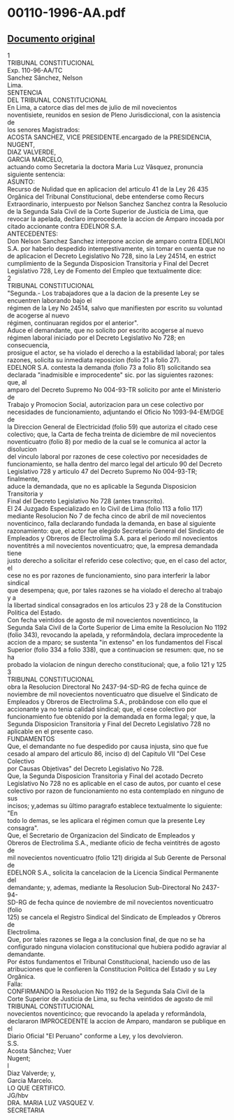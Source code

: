 
00110-1996-AA.pdf
=================
  
[Documento original](https://tc.gob.pe/jurisprudencia/1997/00110-1996-AA.pdf)  
---  
1  
TRIBUNAL CONSTITUCIONAL  
Exp. 110-96-AA/TC  
Sanchez Sânchez, Nelson  
Lima.  
SENTENCIA  
DEL TRIBUNAL CONSTITUCIONAL  
En Lima, a catorce dias del mes de julio de mil novecientos  
noventisiete, reunidos en sesion de Pleno Jurisdiccional, con la asistencia de  
los senores Magistrados:  
ACOSTA SANCHEZ, VICE PRESIDENTE.encargado de la PRESIDENCIA,  
NUGENT,  
DIAZ VALVERDE,  
GARCIA MARCELO,  
actuando como Secretaria la doctora Maria Luz Vâsquez, pronuncia  
siguiente sentencia:  
ASUNTO:  
Recurso de Nulidad que en aplicacion del articulo 41 de la Ley 26 435  
Orgânica del Tribunal Constitucional, debe entenderse como Recurs  
Extraordinario, interpuesto por Nelson Sanchez Sanchez contra la Resolucio  
de la Segunda Sala Civil de la Corte Superior de Justicia de Lima, que  
revocar la apelada, declaro improcedente la accion de Amparo incoada por  
citado accionante contra EDELNOR S.A.  
ANTECEDENTES:  
Don Nelson Sanchez Sanchez interpone accion de amparo contra EDELNOI  
S.A. por haberlo despedido intempestivamente, sin tomar en cuenta que no  
de aplicacion el Decreto Legislativo No 728, sino la Ley 24514, en estrict  
cumplimiento de la Segunda Disposicion Transitoria y Final del Decret  
Legislativo 728, Ley de Fomento del Empleo que textualmente dice:  
2  
TRIBUNAL CONSTITUCIONAL  
"Segunda.- Los trabajadores que a la dacion de la presente Ley se encuentren laborando bajo el  
régimen de la Ley No 24514, salvo que manifiesten por escrito su voluntad de acogerse al nuevo  
régimen, continuaran regidos por el anterior".  
Aduce el demandante, que no solicito por escrito acogerse al nuevo  
régimen laboral iniciado por el Decreto Legislativo No 728; en consecuencia,  
prosigue el actor, se ha violado el derecho a la estabilidad laboral; por tales  
razones, solicita su inmediata reposicion (folio 21 a folio 27).  
EDELNOR S.A. contesta la demanda (folio 73 a folio 81) solicitando sea  
declarada "inadmisible e improcedente" sic. por las siguientes razones: que, al  
amparo del Decreto Supremo No 004-93-TR solicito por ante el Ministerio de  
Trabajo y Promocion Social, autorizacion para un cese colectivo por  
necesidades de funcionamiento, adjuntando el Oficio No 1093-94-EM/DGE de  
la Direccion General de Electricidad (folio 59) que autoriza el citado cese  
colectivo; que, la Carta de fecha treinta de diciembre de mil novecientos  
noventicuatro (folio 8) por medio de la cual se le comunica al actor la disolucion  
del vinculo laboral por razones de cese colectivo por necesidades de  
funcionamiento, se halla dentro del marco legal del articulo 90 del Decreto  
Legislativo 728 y articulo 47 del Decreto Supremo No 004-93-TR; finalmente,  
aduce la demandada, que no es aplicable la Segunda Disposicion Transitoria y  
Final del Decreto Legislativo No 728 (antes transcrito).  
El 24 Juzgado Especializado en lo Civil de Lima (folio 113 a folio 117)  
mediante Resolucion No 7 de fecha cinco de abril de mil novecientos  
noventicinco, falla declarando fundada la demanda, en base al siguiente  
razonamiento: que, el actor fue elegido Secretario General del Sindicato de  
Empleados y Obreros de Electrolima S.A. para el periodo mil novecientos  
noventitrés a mil novecientos noventicuatro; que, la empresa demandada tiene  
justo derecho a solicitar el referido cese colectivo; que, en el caso del actor, el  
cese no es por razones de funcionamiento, sino para interferir la labor sindical  
que desempena; que, por tales razones se ha violado el derecho al trabajo y a  
la libertad sindical consagrados en los articulos 23 y 28 de la Constitucion  
Politica del Estado.  
Con fecha veintidos de agosto de mil novecientos noventicinco, la  
Segunda Sala Civil de la Corte Superior de Lima emite la Resolucion No 1192  
(folio 343), revocando la apelada, y reformândola, declara improcedente la  
accion de a mparo; se sustenta "in extenso" en los fundamentos del Fiscal  
Superior (folio 334 a folio 338), que a continuacion se resumen: que, no se ha  
probado la violacion de ningun derecho constitucional; que, a folio 121 y 125  
3  
TRIBUNAL CONSTITUCIONAL  
obra la Resolucion Directoral No 2437-94-SD-RG de fecha quince de  
noviembre de mil novecientos noventicuatro que disuelve el Sindicato de  
Empleados y Obreros de Electrolima S.A., probândose con ello que el  
accionante ya no tenia calidad sindical; que, el cese colectivo por  
funcionamiento fue obtenido por la demandada en forma legal; y que, la  
Segunda Disposicion Transitoria y Final del Decreto Legislativo 728 no  
aplicable en el presente caso.  
FUNDAMENTOS  
Que, el demandante no fue despedido por causa injusta, sino que fue  
cesado al amparo del articulo 86, inciso d) del Capitulo VII "Del Cese Colectivo  
por Causas Objetivas" del Decreto Legislativo No 728.  
Que, la Segunda Disposicion Transitoria y Final del acotado Decreto  
Legislativo No 728 no es aplicable en el caso de autos, por cuanto el cese  
colectivo por razon de funcionamiento no esta contemplado en ninguno de sus  
incisos; y,ademas su ûltimo paragrafo establece textualmente lo siguiente: "En  
todo lo demas, se les aplicara el régimen comun que la presente Ley consagra".  
Que, el Secretario de Organizacion del Sindicato de Empleados y  
Obreros de Electrolima S.A., mediante oficio de fecha veintitrés de agosto de  
mil novecientos noventicuatro (folio 121) dirigida al Sub Gerente de Personal de  
EDELNOR S.A., solicita la cancelacion de la Licencia Sindical Permanente del  
demandante; y, ademas, mediante la Resolucion Sub-Directoral No 2437-94-  
SD-RG de fecha quince de noviembre de mil novecientos noventicuatro (folio  
125) se cancela el Registro Sindical del Sindicato de Empleados y Obreros de  
Electrolima.  
Que, por tales razones se llega a la conclusion final, de que no se ha  
configurado ninguna violacion constitucional que hubiera podido agraviar al  
demandante.  
Por éstos fundamentos el Tribunal Constitucional, haciendo uso de las  
atribuciones que le confieren la Constitucion Politica del Estado y su Ley  
Orgânica.  
Falla:  
CONFIRMANDO la Resolucion No 1192 de la Segunda Sala Civil de la  
Corte Superior de Justicia de Lima, su fecha veintidos de agosto de mil  
TRIBUNAL CONSTITUCIONAL  
novecientos noventicinco; que revocando la apelada y reformândola,  
declararon IMPROCEDENTE la accion de Amparo, mandaron se publique en el  
Diario Oficial "El Peruano" conforme a Ley, y los devolvieron.  
S.S.  
Acosta Sânchez; Vuer  
Nugent;  
l  
Diaz Valverde; y,  
Garcia Marcelo.  
LO QUE CERTIFICO.  
JG/hbv  
DRA. MARIA LUZ VASQUEZ V.  
SECRETARIA